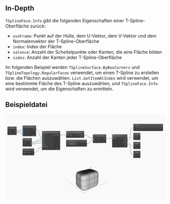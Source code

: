 ## In-Depth
`TSplineFace.Info` gibt die folgenden Eigenschaften einer T-Spline-Oberfläche zurück:
- `uvnFrame`: Punkt auf der Hülle, dem U-Vektor, dem V-Vektor und dem Normalenvektor der T-Spline-Oberfläche
- `index`: Index der Fläche
- `valence`: Anzahl der Scheitelpunkte oder Kanten, die eine Fläche bilden
- `sides`: Anzahl der Kanten jeder T-Spline-Oberfläche

Im folgenden Beispiel werden `TSplineSurface.ByBoxCorners` und `TSplineTopology.RegularFaces` verwendet, um einen T-Spline zu erstellen bzw. die Flächen auszuwählen. `List.GetItemAtIndex` wird verwendet, um eine bestimmte Fläche des T-Spline auszuwählen, und `TSplineFace.Info` wird verwendet, um die Eigenschaften zu ermitteln.

## Beispieldatei

![Example](./Autodesk.DesignScript.Geometry.TSpline.TSplineFace.Info_img.jpg)
